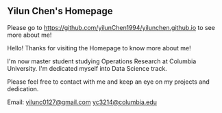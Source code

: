 ## Yilun Chen's Homepage

Please go to https://github.com/yilunChen1994/yilunchen.github.io to see more about me!


Hello! Thanks for visiting the Homepage to know more about me!

I'm now master student studying Operations Research at Columbia University. I'm dedicated myself into Data Science track.

 
 
 Please feel free to contact with me and keep an eye on my projects and dedication.
 
 Email: yilunc0127@gmail.com
        yc3214@columbia.edu
